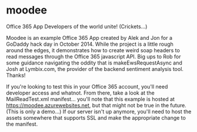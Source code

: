 moodee
======

Office 365 App Developers of the world unite! (Crickets...)

Moodee is an example Office 365 App created by Alek and Jon for a GoDaddy hack day in October 2014. While the project is a little rough around the edges, it demonstrates how to create weird soap headers to read messages through the Office 365 javascript API. Big ups to Rob for some guidance navigating the oddity that is makeEwsRequestAsync and Josh at Lymbix.com, the provider of the backend sentiment analysis tool. Thanks!

If you're looking to test this in your Office 365 account, you'll need developer access and whatnot. From there, take a look at the MailReadTest.xml manifest... you'll note that this example is hosted at https://moodee.azurewebsites.net, but that might not be true in the future. (This is only a demo...) If our server isn't up anymore, you'll need to host the assets somewhere that supports SSL and make the appropriate change to the manifest.
